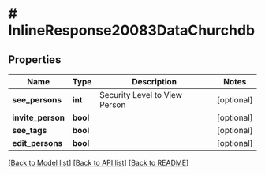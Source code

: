 # # InlineResponse20083DataChurchdb

## Properties

Name | Type | Description | Notes
------------ | ------------- | ------------- | -------------
**see_persons** | **int** | Security Level to View Person | [optional]
**invite_person** | **bool** |  | [optional]
**see_tags** | **bool** |  | [optional]
**edit_persons** | **bool** |  | [optional]

[[Back to Model list]](../../README.md#models) [[Back to API list]](../../README.md#endpoints) [[Back to README]](../../README.md)
